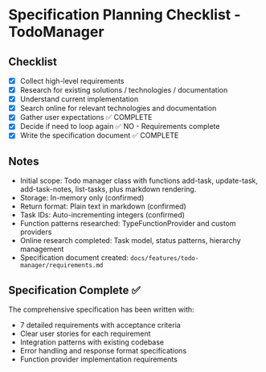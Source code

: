 # Specification Planning Checklist - TodoManager

## Checklist

- [x] Collect high-level requirements
- [x] Research for existing solutions / technologies / documentation
- [x] Understand current implementation
- [x] Search online for relevant technologies and documentation
- [x] Gather user expectations ✅ COMPLETE
- [x] Decide if need to loop again ✅ NO - Requirements complete
- [x] Write the specification document ✅ COMPLETE

## Notes
- Initial scope: Todo manager class with functions add-task, update-task, add-task-notes, list-tasks, plus markdown rendering.
- Storage: In-memory only (confirmed)
- Return format: Plain text in markdown (confirmed)
- Task IDs: Auto-incrementing integers (confirmed)
- Function patterns researched: TypeFunctionProvider and custom providers
- Online research completed: Task model, status patterns, hierarchy management
- Specification document created: `docs/features/todo-manager/requirements.md`

## Specification Complete ✅
The comprehensive specification has been written with:
- 7 detailed requirements with acceptance criteria
- Clear user stories for each requirement
- Integration patterns with existing codebase
- Error handling and response format specifications
- Function provider implementation requirements
